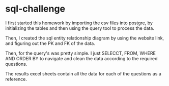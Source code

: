 # sql-challenge
 
I first started this homework by importing the csv files into postgre, by initializing the tables and then using the query tool to process the data.

Then, I created the sql entity relationship diagram by using the website link, and figuring out the PK and FK of the data.

Then, for the query's was pretty simple. I just SELECCT, FROM, WHERE AND ORDER BY to navigate and clean the data according to the required questions.

The results excel sheets contain all the data for each of the questions as a reference.
